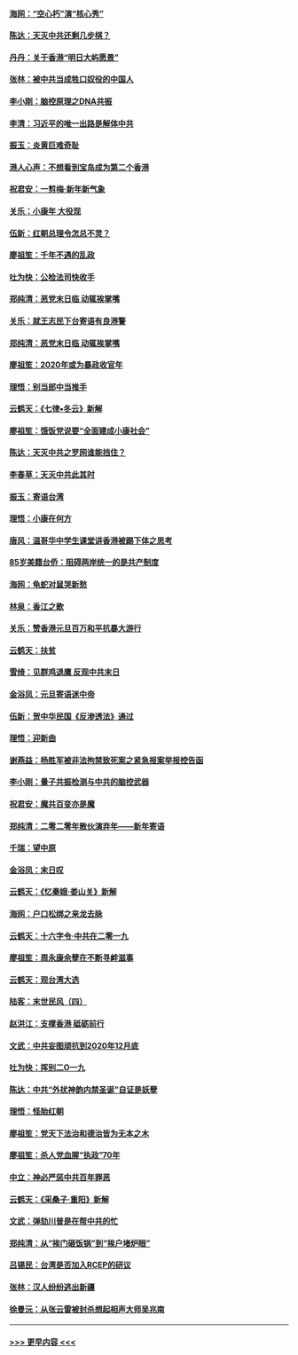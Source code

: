 #### [海网：“空心朽”演“核心秀”](../pages/nsc993/n11783874.md?t=01111955) 
#### [陈达：天灭中共还剩几步棋？](../pages/nsc993/n11783719.md?t=01111955) 
#### [丹丹：关于香港“明日大屿愿景”](../pages/nsc993/n11783273.md?t=01111955) 
#### [张林：被中共当成牲口奴役的中国人](../pages/nsc993/n11782397.md?t=01111955) 
#### [李小刚：脑控原理之DNA共振](../pages/nsc993/n11780962.md?t=01111955) 
#### [李清：习近平的唯一出路是解体中共](../pages/nsc993/n11780866.md?t=01111955) 
#### [振玉：炎黄巨难奇耻](../pages/nsc993/n11779632.md?t=01111955) 
#### [港人心声：不想看到宝岛成为第二个香港](../pages/nsc993/n11778817.md?t=01111955) 
#### [祝君安：一剪梅‧新年新气象](../pages/nsc993/n11776340.md?t=01111955) 
#### [关乐：小康年 大役现](../pages/nsc993/n11774213.md?t=01111955) 
#### [伍新：红朝总理令怎总不灵？](../pages/nsc993/n11770813.md?t=01111955) 
#### [廖祖笙：千年不遇的乱政](../pages/nsc993/n11770373.md?t=01111955) 
#### [吐为快：公检法司快收手](../pages/nsc993/n11770359.md?t=01111955) 
#### [郑纯清：恶党末日临 动辄挨掌嘴](../pages/nsc993/n11769912.md?t=01111955) 
#### [关乐：就王志民下台寄语有良港警](../pages/nsc993/n11769903.md?t=01111955) 
#### [郑纯清：恶党末日临 动辄挨掌嘴](../pages/nsc993/n11769356.md?t=01111955) 
#### [廖祖笙：2020年或为暴政收官年](../pages/nsc993/n11768216.md?t=01111955) 
#### [理悟：别当郎中当推手](../pages/nsc993/n11768243.md?t=01111955) 
#### [云鹤天：《七律▪冬云》新解](../pages/nsc993/n11768204.md?t=01111955) 
#### [廖祖笙：饿饭党说要“全面建成小康社会”](../pages/nsc993/n11767482.md?t=01111955) 
#### [陈达：天灭中共之罗网谁能挡住？](../pages/nsc993/n11767465.md?t=01111955) 
#### [李春草：天灭中共此其时](../pages/nsc993/n11767452.md?t=01111955) 
#### [振玉：寄语台湾](../pages/nsc993/n11767432.md?t=01111955) 
#### [理悟：小康在何方](../pages/nsc993/n11767394.md?t=01111955) 
#### [唐风：温哥华中学生课堂讲香港被踢下体之思考](../pages/nsc993/n11766848.md?t=01111955) 
#### [85岁美籍台侨：阻碍两岸统一的是共产制度](../pages/nsc993/n11765043.md?t=01111955) 
#### [海网：龟蛇对鼠哭新愁](../pages/nsc993/n11764895.md?t=01111955) 
#### [林泉：香江之歌](../pages/nsc993/n11764415.md?t=01111955) 
#### [关乐：赞香港元旦百万和平抗暴大游行](../pages/nsc993/n11764382.md?t=01111955) 
#### [云鹤天：扶贫](../pages/nsc993/n11764245.md?t=01111955) 
#### [雪绮：见群鸡退鹰  反观中共末日](../pages/nsc993/n11762112.md?t=01111955) 
#### [金浴凤：元旦寄语迷中帝](../pages/nsc993/n11761788.md?t=01111955) 
#### [伍新：贺中华民国《反渗透法》通过](../pages/nsc993/n11761994.md?t=01111955) 
#### [理悟：迎新曲](../pages/nsc993/n11761152.md?t=01111955) 
#### [谢燕益：杨胜军被非法拘禁致死案之紧急报案举报控告函](../pages/nsc993/n11756134.md?t=01111955) 
#### [李小刚：量子共振检测与中共的脑控武器](../pages/nsc993/n11754518.md?t=01111955) 
#### [祝君安：魔共百变亦是魔](../pages/nsc993/n11754469.md?t=01111955) 
#### [郑纯清：二零二零年散伙演弃年——新年寄语](../pages/nsc993/n11754195.md?t=01111955) 
#### [千瑞：望中原](../pages/nsc993/n11754159.md?t=01111955) 
#### [金浴凤：末日叹](../pages/nsc993/n11752359.md?t=01111955) 
#### [云鹤天：《忆秦娥‧娄山关》新解](../pages/nsc993/n11752348.md?t=01111955) 
#### [海网：户口松绑之来龙去脉](../pages/nsc993/n11752328.md?t=01111955) 
#### [云鹤天：十六字令‧中共在二零一九](../pages/nsc993/n11752305.md?t=01111955) 
#### [廖祖笙：周永康余孽在不断寻衅滋事](../pages/nsc993/n11751013.md?t=01111955) 
#### [云鹤天：观台湾大选](../pages/nsc993/n11751007.md?t=01111955) 
#### [陆客：末世民风（四）](../pages/nsc993/n11749203.md?t=01111955) 
#### [赵洪江：支撑香港 砥砺前行](../pages/nsc993/n11748482.md?t=01111955) 
#### [文武：中共妄图顽抗到2020年12月底](../pages/nsc993/n11748446.md?t=01111955) 
#### [吐为快：挥别二O一九](../pages/nsc993/n11748411.md?t=01111955) 
#### [陈达：中共“外扰神韵内禁圣诞”自证是妖孽](../pages/nsc993/n11748226.md?t=01111955) 
#### [理悟：怪胎红朝](../pages/nsc993/n11748206.md?t=01111955) 
#### [廖祖笙：党天下法治和德治皆为无本之木](../pages/nsc993/n11748135.md?t=01111955) 
#### [廖祖笙：杀人党血腥“执政”70年](../pages/nsc993/n11745144.md?t=01111955) 
#### [中立：神必严惩中共百年罪恶](../pages/nsc993/n11744970.md?t=01111955) 
#### [云鹤天：《采桑子‧重阳》新解](../pages/nsc993/n11744948.md?t=01111955) 
#### [文武：弹劾川普是在帮中共的忙](../pages/nsc993/n11744758.md?t=01111955) 
#### [郑纯清：从“挨门砸饭锅”到“挨户堵炉眼”](../pages/nsc993/n11744745.md?t=01111955) 
#### [吕锡民：台湾是否加入RCEP的研议](../pages/nsc993/n11744701.md?t=01111955) 
#### [张林：汉人纷纷逃出新疆](../pages/nsc993/n11743530.md?t=01111955) 
#### [徐曼沅：从张云雷被封杀想起相声大师吴兆南](../pages/nsc993/n11741816.md?t=01111955) 

----
#### [ >>> 更早内容 <<< ](../indexes/nsc993-earlier.md)

